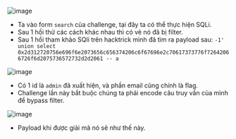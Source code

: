 ![image](https://user-images.githubusercontent.com/125866921/232447295-5f10882b-f6bc-445b-8371-ce1e2fe061c2.png)

  - Ta vào form ``search`` của challenge, tại đây ta có thể thực hiện SQLi.
  - Sau 1 hồi thử các cách khác nhau thì có vẻ nó đã bị filter.  
  - Sau 1 hồi tham khảo SQli trên hacktrick mình đã tìm ra payload sau: ``-1' union select 0x2d312720756e696f6e2073656c656374206c6f67696e2c70617373776f72642066726f6d2075736572732d2d2061 -- a``

![image](https://user-images.githubusercontent.com/125866921/232447913-5540a49e-a4dd-4bf7-800e-398ee5511716.png)

  - Có 1 id là ``admin`` đã xuất hiện, và phần email cũng chính là flag.  
  - Challenge lần này bắt buộc chúng ta phải encode câu truy vấn của mình để bypass filter.  

![image](https://user-images.githubusercontent.com/125866921/232448444-e008d9b9-295d-4025-a976-315a795d2a61.png)

  - Payload khi được giải mã nó sẽ như thế này.  
